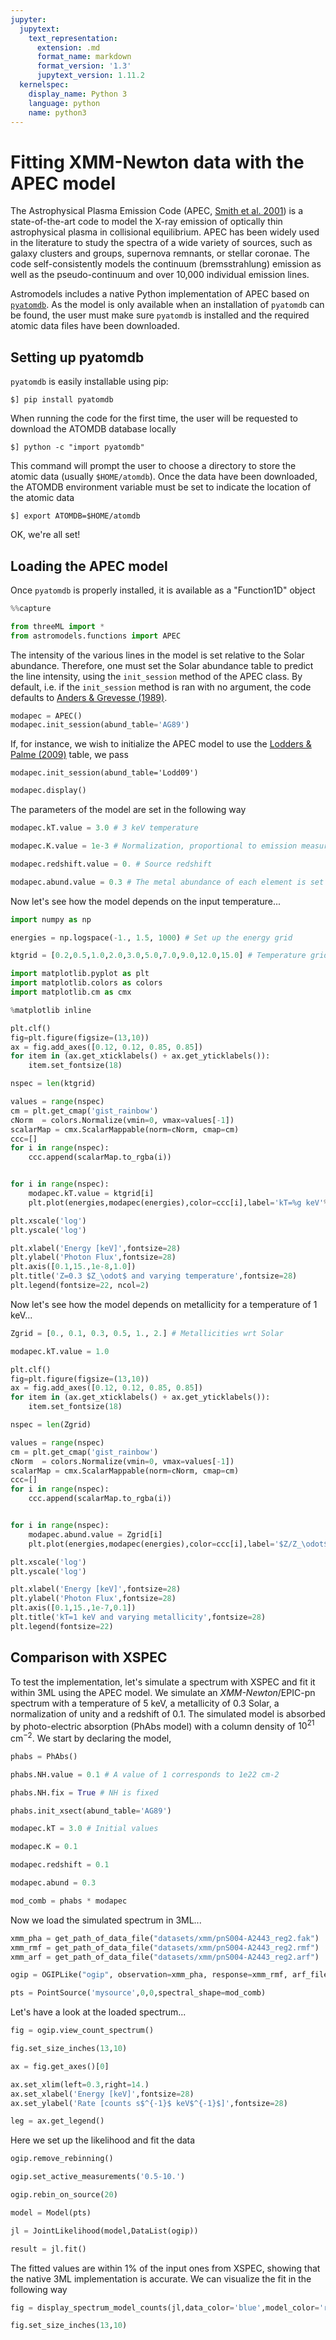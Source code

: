 ```yaml
---
jupyter:
  jupytext:
    text_representation:
      extension: .md
      format_name: markdown
      format_version: '1.3'
      jupytext_version: 1.11.2
  kernelspec:
    display_name: Python 3
    language: python
    name: python3
---
```


# Fitting XMM-Newton data with the APEC model #

The Astrophysical Plasma Emission Code (APEC, [Smith et al. 2001](https://ui.adsabs.harvard.edu/abs/2001ApJ...556L..91S/abstract)) is a state-of-the-art code to model the X-ray emission of optically thin astrophysical plasma in collisional equilibrium. APEC has been widely used in the literature to study the spectra of a wide variety of sources, such as galaxy clusters and groups, supernova remnants, or stellar coronae. The code self-consistently models the continuum (bremsstrahlung) emission as well as the pseudo-continuum and over 10,000 individual emission lines.

Astromodels includes a native Python implementation of APEC based on [``pyatomdb``](https://atomdb.readthedocs.io/en/master/). As the model is only available when an installation of ``pyatomdb`` can be found, the user must make sure ``pyatomdb`` is installed and the required atomic data files have been downloaded.


## Setting up pyatomdb ##

``pyatomdb`` is easily installable using pip:

    $] pip install pyatomdb
    
When running the code for the first time, the user will be requested to download the ATOMDB database locally

    $] python -c "import pyatomdb"
    
This command will prompt the user to choose a directory to store the atomic data (usually ``$HOME/atomdb``). Once the data have been downloaded, the ATOMDB environment variable must be set to indicate the location of the atomic data

    $] export ATOMDB=$HOME/atomdb

OK, we're all set!


## Loading the APEC model ##

Once ``pyatomdb`` is properly installed, it is available as a "Function1D" object


```python
%%capture

from threeML import * 
from astromodels.functions import APEC

```

The intensity of the various lines in the model is set relative to the Solar abundance. Therefore, one must set the Solar abundance table to predict the line intensity, using the ``init_session`` method of the APEC class. By default, i.e. if the ``init_session`` method is ran with no argument, the code defaults to [Anders & Grevesse (1989)](https://ui.adsabs.harvard.edu/abs/1989GeCoA..53..197A/abstract). 

```python
modapec = APEC()
modapec.init_session(abund_table='AG89')
```

If, for instance, we wish to initialize the APEC model to use the [Lodders & Palme (2009)](https://www.lpi.usra.edu/meetings/metsoc2009/pdf/5154.pdf) table, we pass

    modapec.init_session(abund_table='Lodd09')

```python
modapec.display()
```

The parameters of the model are set in the following way

```python
modapec.kT.value = 3.0 # 3 keV temperature

modapec.K.value = 1e-3 # Normalization, proportional to emission measure

modapec.redshift.value = 0. # Source redshift

modapec.abund.value = 0.3 # The metal abundance of each element is set to 0.3 times the Solar abundance
```

Now let's see how the model depends on the input temperature...

```python
import numpy as np

energies = np.logspace(-1., 1.5, 1000) # Set up the energy grid

ktgrid = [0.2,0.5,1.0,2.0,3.0,5.0,7.0,9.0,12.0,15.0] # Temperature grid

```

```python tags=["nbsphinx-thumbnail"]
import matplotlib.pyplot as plt
import matplotlib.colors as colors
import matplotlib.cm as cmx

%matplotlib inline

plt.clf()
fig=plt.figure(figsize=(13,10))
ax = fig.add_axes([0.12, 0.12, 0.85, 0.85])
for item in (ax.get_xticklabels() + ax.get_yticklabels()):
    item.set_fontsize(18)

nspec = len(ktgrid)

values = range(nspec)
cm = plt.get_cmap('gist_rainbow')
cNorm  = colors.Normalize(vmin=0, vmax=values[-1])
scalarMap = cmx.ScalarMappable(norm=cNorm, cmap=cm)
ccc=[]
for i in range(nspec):
    ccc.append(scalarMap.to_rgba(i))


for i in range(nspec):
    modapec.kT.value = ktgrid[i]
    plt.plot(energies,modapec(energies),color=ccc[i],label='kT=%g keV'%(ktgrid[i]))

plt.xscale('log')
plt.yscale('log')

plt.xlabel('Energy [keV]',fontsize=28)
plt.ylabel('Photon Flux',fontsize=28)
plt.axis([0.1,15.,1e-8,1.0])
plt.title('Z=0.3 $Z_\odot$ and varying temperature',fontsize=28)
plt.legend(fontsize=22, ncol=2)

```

Now let's see how the model depends on metallicity for a temperature of 1 keV...

```python
Zgrid = [0., 0.1, 0.3, 0.5, 1., 2.] # Metallicities wrt Solar

modapec.kT.value = 1.0
```

```python
plt.clf()
fig=plt.figure(figsize=(13,10))
ax = fig.add_axes([0.12, 0.12, 0.85, 0.85])
for item in (ax.get_xticklabels() + ax.get_yticklabels()):
    item.set_fontsize(18)

nspec = len(Zgrid)

values = range(nspec)
cm = plt.get_cmap('gist_rainbow')
cNorm  = colors.Normalize(vmin=0, vmax=values[-1])
scalarMap = cmx.ScalarMappable(norm=cNorm, cmap=cm)
ccc=[]
for i in range(nspec):
    ccc.append(scalarMap.to_rgba(i))


for i in range(nspec):
    modapec.abund.value = Zgrid[i]
    plt.plot(energies,modapec(energies),color=ccc[i],label='$Z/Z_\odot$=%g'%(Zgrid[i]))

plt.xscale('log')
plt.yscale('log')

plt.xlabel('Energy [keV]',fontsize=28)
plt.ylabel('Photon Flux',fontsize=28)
plt.axis([0.1,15.,1e-7,0.1])
plt.title('kT=1 keV and varying metallicity',fontsize=28)
plt.legend(fontsize=22)

```

## Comparison with XSPEC ##

To test the implementation, let's simulate a spectrum with XSPEC and fit it within 3ML using the APEC model. We simulate an _XMM-Newton_/EPIC-pn spectrum with a temperature of 5 keV, a metallicity of 0.3 Solar, a normalization of unity and a redshift of 0.1. The simulated model is absorbed by photo-electric absorption (PhAbs model) with a column density of $10^{21}$ cm$^{-2}$. We start by declaring the model,

```python
phabs = PhAbs()

phabs.NH.value = 0.1 # A value of 1 corresponds to 1e22 cm-2

phabs.NH.fix = True # NH is fixed

phabs.init_xsect(abund_table='AG89')

modapec.kT = 3.0 # Initial values

modapec.K = 0.1

modapec.redshift = 0.1

modapec.abund = 0.3

mod_comb = phabs * modapec
```

Now we load the simulated spectrum in 3ML...

```python
xmm_pha = get_path_of_data_file("datasets/xmm/pnS004-A2443_reg2.fak")
xmm_rmf = get_path_of_data_file("datasets/xmm/pnS004-A2443_reg2.rmf")
xmm_arf = get_path_of_data_file("datasets/xmm/pnS004-A2443_reg2.arf")

ogip = OGIPLike("ogip", observation=xmm_pha, response=xmm_rmf, arf_file=xmm_arf)

pts = PointSource('mysource',0,0,spectral_shape=mod_comb)

```

Let's have a look at the loaded spectrum...

```python
fig = ogip.view_count_spectrum()

fig.set_size_inches(13,10)

ax = fig.get_axes()[0]

ax.set_xlim(left=0.3,right=14.)
ax.set_xlabel('Energy [keV]',fontsize=28)
ax.set_ylabel('Rate [counts s$^{-1}$ keV$^{-1}$]',fontsize=28)

leg = ax.get_legend()

```

Here we set up the likelihood and fit the data

```python
ogip.remove_rebinning()

ogip.set_active_measurements('0.5-10.')

ogip.rebin_on_source(20)

model = Model(pts)

jl = JointLikelihood(model,DataList(ogip))

result = jl.fit()

```

The fitted values are within 1% of the input ones from XSPEC, showing that the native 3ML implementation is accurate. We can visualize the fit in the following way

```python
fig = display_spectrum_model_counts(jl,data_color='blue',model_color='red', min_rate=5e-4)

fig.set_size_inches(13,10)

```
